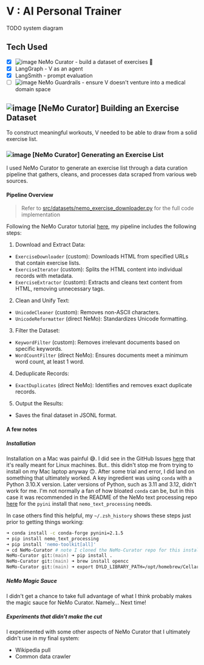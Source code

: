# V : AI Personal Trainer

TODO system diagram

## Tech Used
- [x] ![image](https://github.com/pannaf/artemis/assets/18562964/3ec5b89a-8634-492f-8077-b636466de285) NeMo Curator - build a dataset of exercises 💪
- [x] LangGraph - V as an agent
- [x] LangSmith - prompt evaluation
- [ ] ![image](https://github.com/pannaf/artemis/assets/18562964/3ec5b89a-8634-492f-8077-b636466de285) NeMo Guardrails - ensure V doesn't venture into a medical domain space

## ![image](https://github.com/pannaf/artemis/assets/18562964/3ec5b89a-8634-492f-8077-b636466de285) [NeMo Curator] Building an Exercise Dataset
To construct meaningful workouts, V needed to be able to draw from a solid exercise list.

### ![image](https://github.com/pannaf/artemis/assets/18562964/3ec5b89a-8634-492f-8077-b636466de285) [NeMo Curator] Generating an Exercise List
I used NeMo Curator to generate an exercise list through a data curation pipeline that gathers, cleans, and processes data scraped from various web sources.

#### Pipeline Overview
> Refer to [src/datasets/nemo_exercise_downloader.py](src/datasets/nemo_exercise_downloader.py) for the full code implementation

Following the NeMo Curator tutorial [here](https://developer.nvidia.com/blog/curating-custom-datasets-for-llm-training-with-nvidia-nemo-curator/), my pipeline includes the following steps:

1. Download and Extract Data:
- `ExerciseDownloader` (custom): Downloads HTML from specified URLs that contain exercise lists.
- `ExerciseIterator` (custom): Splits the HTML content into individual records with metadata.
- `ExerciseExtractor` (custom): Extracts and cleans text content from HTML, removing unnecessary tags.

2. Clean and Unify Text:
- `UnicodeCleaner` (custom): Removes non-ASCII characters.
- `UnicodeReformatter` (direct NeMo): Standardizes Unicode formatting.

3. Filter the Dataset:
- `KeywordFilter` (custom): Removes irrelevant documents based on specific keywords.
- `WordCountFilter` (direct NeMo): Ensures documents meet a minimum word count, at least 1 word.

4. Deduplicate Records:
- `ExactDuplicates` (direct NeMo): Identifies and removes exact duplicate records.

5. Output the Results:
- Saves the final dataset in JSONL format.

#### A few notes
##### Installation
Installation on a Mac was painful 😅. I did see in the GitHub Issues [here](https://github.com/NVIDIA/NeMo-Curator/issues/76#issuecomment-2135907968) that it's really meant for Linux machines. But.. this didn't stop me from trying to install on my Mac laptop anyway 🙃. After some trial and error, I did land on something that ultimately worked. A key ingredient was using `conda` with a Python 3.10.X version. Later versions of Python, such as 3.11 and 3.12, didn't work for me. I'm not normally a fan of how bloated `conda` can be, but in this case it was recommended in the README of the NeMo text processing repo [here](https://github.com/NVIDIA/NeMo-text-processing) for the `pyini` install that `nemo_text_processing` needs. 

In case others find this helpful, my `~/.zsh_history` shows these steps just prior to getting things working:
```zsh
➜ conda install -c conda-forge pynini=2.1.5
➜ pip install nemo_text_processing
➜ pip install 'nemo-toolkit[all]'
➜ cd NeMo-Curator # note I cloned the NeMo-Curator repo for this install
NeMo-Curator git:(main) ➜ pip install .
NeMo-Curator git:(main) ➜ brew install opencc
NeMo-Curator git:(main) ➜ export DYLD_LIBRARY_PATH=/opt/homebrew/Cellar/opencc/1.1.7/lib:$DYLD_LIBRARY_PATH
```
##### NeMo Magic Sauce
I didn't get a chance to take full advantage of what I think probably makes the magic sauce for NeMo Curator. Namely... Next time!
##### Experiments that didn't make the cut
I experimented with some other aspects of NeMo Curator that I ultimately didn't use in my final system:
- Wikipedia pull
- Common data crawler

